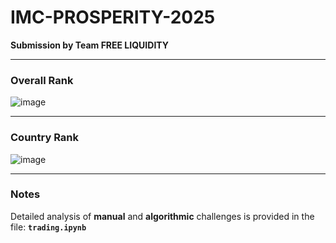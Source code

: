 # IMC-PROSPERITY-2025  

**Submission by Team FREE LIQUIDITY**

---

### Overall Rank  
![image](https://github.com/user-attachments/assets/05544559-0fc9-4f74-b919-7ce8a65aa7f5)

---

### Country Rank  
![image](https://github.com/user-attachments/assets/d5ea1d88-22b1-4f93-9afb-ff03851ebf4a)

---

### Notes  
Detailed analysis of **manual** and **algorithmic** challenges is provided in the file:  **`trading.ipynb`**
